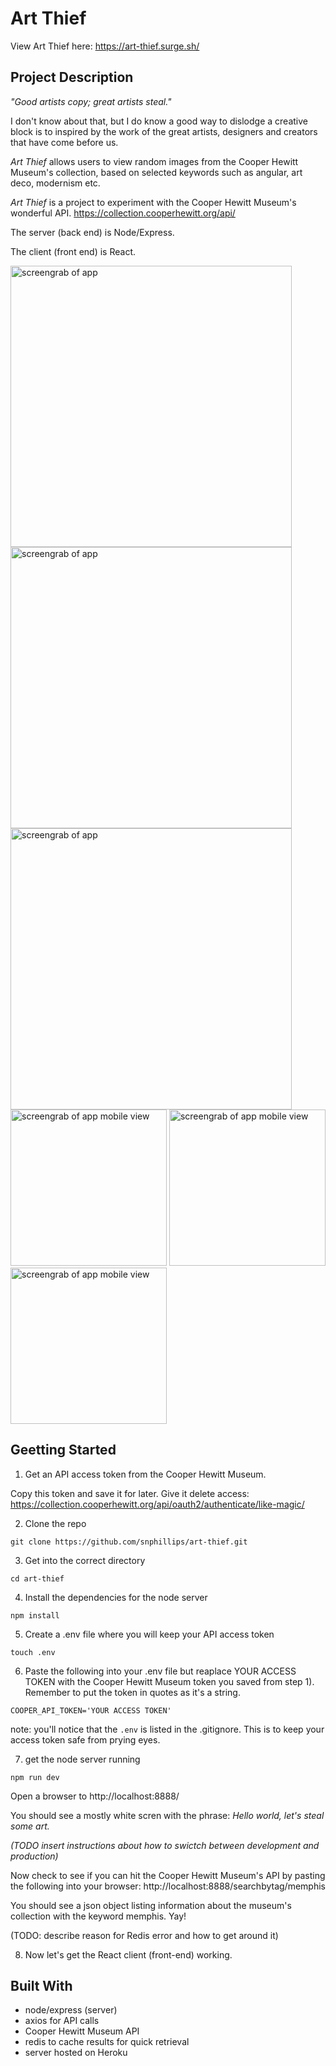 # Art Thief

View Art Thief here: https://art-thief.surge.sh/

## Project Description
_"Good artists copy; great artists steal."_ 

I don't know about that, but I do know a good way to dislodge a creative block is to inspired by the work of the great artists, designers and creators that have come before us. 

_Art Thief_ allows users to view random images from the Cooper Hewitt Museum's collection, based on selected keywords such as angular, art deco, modernism etc. 

_Art Thief_ is a project to experiment with the Cooper Hewitt Museum's wonderful API.
https://collection.cooperhewitt.org/api/

The server (back end) is Node/Express. 

The client (front end) is React.

<img src="https://i.imgur.com/O3KKdaX.png" width="450" alt="screengrab of app">
<img src="https://i.imgur.com/NRybiUm.png" width="450" alt="screengrab of app">
<img src="https://i.imgur.com/n8tJRAN.png" width="450" alt="screengrab of app">
<img src="https://i.imgur.com/2R8VULw.png" width="250" alt="screengrab of app mobile view">
<img src="https://i.imgur.com/bj13WpG.png" width="250" alt="screengrab of app mobile view">
<img src="https://i.imgur.com/qBkmOSD.png" width="250" alt="screengrab of app mobile view">


## Geetting Started

1) Get an API access token from the Cooper Hewitt Museum. 

Copy this token and save it for later. Give it delete access: https://collection.cooperhewitt.org/api/oauth2/authenticate/like-magic/

2) Clone the repo

`git clone https://github.com/snphillips/art-thief.git`

3) Get into the correct directory

`cd art-thief `

4) Install the dependencies for the node server

` npm install `


5) Create a .env file where you will keep your API access token

`touch .env`

6) Paste the following into your .env file but reaplace YOUR ACCESS TOKEN with the Cooper Hewitt Museum token you saved from step 1). Remember to put the token in quotes as it's a string.

`COOPER_API_TOKEN='YOUR ACCESS TOKEN'`

note: you'll notice that the `.env` is listed in the .gitignore. This is to keep your access token safe from prying eyes.

7) get the node server running

`npm run dev` 

Open a browser to http://localhost:8888/

You should see a mostly white scren with the phrase: _Hello world, let's steal some art._

_(TODO insert instructions about how to swictch between development and production)_

Now check to see if you can hit the Cooper Hewitt Museum's API by pasting the following into your browser: http://localhost:8888/searchbytag/memphis

You should see a json object listing information about the museum's collection with the keyword memphis. Yay!

(TODO: describe reason for Redis error and how to get around it)

8) Now let's get the React client (front-end) working. 
 



## Built With
- node/express (server)
- axios for API calls
- Cooper Hewitt Museum API
- redis to cache results for quick retrieval
- server hosted on Heroku
